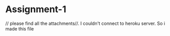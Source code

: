# Assignment-1

// please find all the attachments//. 
I couldn't connect to heroku server. So i made this file
